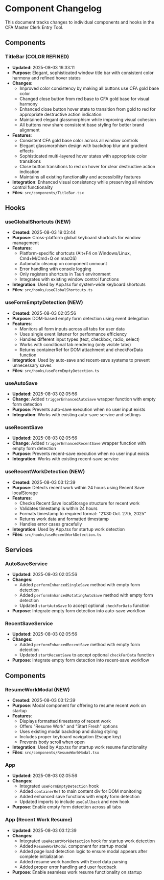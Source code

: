 # Component Changelog

This document tracks changes to individual components and hooks in the CFA Master Clerk Entry Tool.

## Components

### TitleBar (COLOR REFINED)
- **Updated**: 2025-08-03 19:33:11
- **Purpose**: Elegant, sophisticated window title bar with consistent color harmony and refined hover states
- **Changes**:
  - Improved color consistency by making all buttons use CFA gold base color
  - Changed close button from red base to CFA gold base for visual harmony
  - Enhanced close button hover state to transition from gold to red for appropriate destructive action indication
  - Maintained elegant glassmorphism while improving visual cohesion
  - All buttons now share consistent base styling for better brand alignment
- **Features**:
  - Consistent CFA gold base color across all window controls
  - Elegant glassmorphism design with backdrop blur and gradient effects
  - Sophisticated multi-layered hover states with appropriate color transitions
  - Close button transitions to red on hover for clear destructive action indication
  - Maintains all existing functionality and accessibility features
- **Integration**: Enhanced visual consistency while preserving all window control functionality
- **Files**: `src/components/TitleBar.tsx`

## Hooks

### useGlobalShortcuts (NEW)
- **Created**: 2025-08-03 19:03:44
- **Purpose**: Cross-platform global keyboard shortcuts for window management
- **Features**:
  - Platform-specific shortcuts (Alt+F4 on Windows/Linux, Cmd+M/Cmd+Q on macOS)
  - Automatic cleanup on component unmount
  - Error handling with console logging
  - Only registers shortcuts in Tauri environment
  - Integrates with existing window control functions
- **Integration**: Used by App.tsx for system-wide keyboard shortcuts
- **Files**: `src/hooks/useGlobalShortcuts.ts`

### useFormEmptyDetection (NEW)
- **Created**: 2025-08-03 02:05:56
- **Purpose**: DOM-based empty form detection using event delegation
- **Features**:
  - Monitors all form inputs across all tabs for user data
  - Uses single event listener for performance efficiency
  - Handles different input types (text, checkbox, radio, select)
  - Works with conditional tab rendering (only visible tabs)
  - Returns containerRef for DOM attachment and checkForData function
- **Integration**: Used by auto-save and recent-save systems to prevent unnecessary saves
- **Files**: `src/hooks/useFormEmptyDetection.ts`

### useAutoSave
- **Updated**: 2025-08-03 02:05:56
- **Change**: Added `triggerEnhancedAutoSave` wrapper function with empty form detection
- **Purpose**: Prevents auto-save execution when no user input exists
- **Integration**: Works with existing auto-save service and settings

### useRecentSave
- **Updated**: 2025-08-03 02:05:56
- **Change**: Added `triggerEnhancedRecentSave` wrapper function with empty form detection
- **Purpose**: Prevents recent-save execution when no user input exists
- **Integration**: Works with existing recent-save service

### useRecentWorkDetection (NEW)
- **Created**: 2025-08-03 03:12:39
- **Purpose**: Detects recent work within 24 hours using Recent Save localStorage
- **Features**:
  - Checks Recent Save localStorage structure for recent work
  - Validates timestamp is within 24 hours
  - Formats timestamp to required format: "21:30   Oct. 27th, 2025"
  - Returns work data and formatted timestamp
  - Handles error cases gracefully
- **Integration**: Used by App.tsx for startup work detection
- **Files**: `src/hooks/useRecentWorkDetection.ts`

## Services

### AutoSaveService
- **Updated**: 2025-08-03 02:05:56
- **Changes**:
  - Added `performEnhancedSingleSave` method with empty form detection
  - Added `performEnhancedRotatingAutoSave` method with empty form detection
  - Updated `startAutoSave` to accept optional `checkForData` function
- **Purpose**: Integrate empty form detection into auto-save workflow

### RecentSaveService
- **Updated**: 2025-08-03 02:05:56
- **Changes**:
  - Added `performEnhancedRecentSave` method with empty form detection
  - Updated `startRecentSave` to accept optional `checkForData` function
- **Purpose**: Integrate empty form detection into recent-save workflow

## Components

### ResumeWorkModal (NEW)
- **Created**: 2025-08-03 03:12:39
- **Purpose**: Modal component for offering to resume recent work on startup
- **Features**:
  - Displays formatted timestamp of recent work
  - Offers "Resume Work" and "Start Fresh" options
  - Uses existing modal backdrop and dialog styling
  - Includes proper keyboard navigation (Escape key)
  - Prevents body scroll when open
- **Integration**: Used by App.tsx for startup work resume functionality
- **Files**: `src/components/ResumeWorkModal.tsx`

### App
- **Updated**: 2025-08-03 02:05:56
- **Changes**:
  - Integrated `useFormEmptyDetection` hook
  - Added `containerRef` to main content div for DOM monitoring
  - Added enhanced save functions with empty form detection
  - Updated imports to include `useCallback` and new hook
- **Purpose**: Enable empty form detection across all tabs

### App (Recent Work Resume)
- **Updated**: 2025-08-03 03:12:39
- **Changes**:
  - Integrated `useRecentWorkDetection` hook for startup work detection
  - Added `ResumeWorkModal` component for startup modal
  - Added page load detection logic to ensure modal appears after complete initialization
  - Added resume work handlers with Excel data parsing
  - Added proper error handling and user feedback
- **Purpose**: Enable seamless work resume functionality on startup 